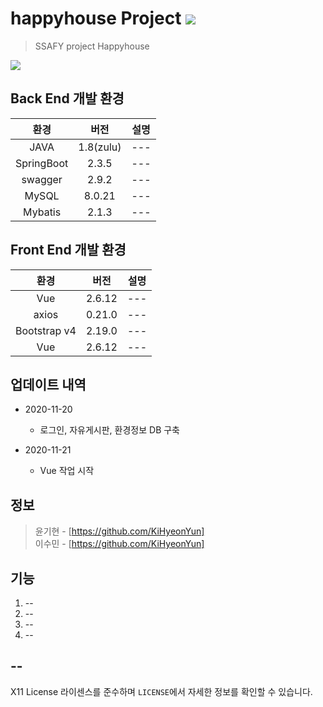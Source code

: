 # happyhouse Project <a href="https://hits.seeyoufarm.com"><img src="https://hits.seeyoufarm.com/api/count/incr/badge.svg?url=https%3A%2F%2Fgithub.com%2Fupswp%2F-Project-HelloProblem&count_bg=%2379C83D&title_bg=%23555555&icon=snapcraft.svg&icon_color=%23EDE11D&title=hits&edge_flat=false"/></a>

> SSAFY project Happyhouse

![](../header.png)



## Back End 개발 환경

|환경|버전|설명|
|:---:|:---:|:---:|
|JAVA |1.8(zulu)|---|
|SpringBoot |2.3.5|---|
|swagger|2.9.2|---|
|MySQL|8.0.21|---|
|Mybatis|2.1.3|---|


## Front End 개발 환경

|환경|버전|설명|
|:---:|:---:|:---:|
|Vue|2.6.12|---|
|axios|0.21.0|---|
|Bootstrap v4|2.19.0|---|
|Vue|2.6.12|---|



## 업데이트 내역
* 2020-11-20
    * 로그인, 자유게시판, 환경정보 DB 구축

* 2020-11-21
    * Vue 작업 시작
   
## 정보


> 윤기현 - [https://github.com/KiHyeonYun] <br/>
> 이수민 - [https://github.com/KiHyeonYun] <br/>

## 기능 
1. --
2. --
3. --
4. --

## --



X11 License 라이센스를 준수하며 ``LICENSE``에서 자세한 정보를 확인할 수 있습니다.
